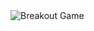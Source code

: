 <picture>
  <source
    media="(prefers-color-scheme: dark)"
    srcset="[images/breakout-dark.svg](https://github.com/adamx4566/github-breakout/blob/github-breakout/images/breakout-dark.svg)"
  />
  <source
    media="(prefers-color-scheme: light)"
    srcset="[images/breakout-light.svg](https://github.com/adamx4566/github-breakout/blob/github-breakout/images/breakout-light.svg)"
  />
  <img alt="Breakout Game" src="[images/breakout-light.svg](https://github.com/adamx4566/gitthub-breakout/images/breakout-light.svg)" />
</picture>
